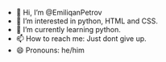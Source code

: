 - 👋 Hi, I’m @EmiliqanPetrov
- 👀 I’m interested in python, HTML and CSS.
- 🌱 I’m currently learning python.
- 📫 How to reach me: Just dont give up.
- 😄 Pronouns: he/him
